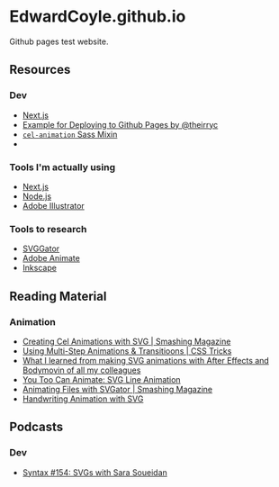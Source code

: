 # EdwardCoyle.github.io
Github pages test website.

## Resources

### Dev
- [Next.js](https://github.com/zeit/next.js)
- [Example for Deploying to Github Pages by @theirryc]()
- [`cel-animation` Sass Mixin](https://github.com/Heydon/cel-animation)
-  

### Tools I'm actually using
- [Next.js](https://github.com/zeit/next.js)
- [Node.js](https://github.com/nodejs/node)
- [Adobe Illustrator](https://www.adobe.com/products/illustrator.html)

### Tools to research
- [SVGGator](https://www.svgator.com/)
- [Adobe Animate](https://www.adobe.com/products/animate.html)
- [Inkscape](https://inkscape.org/)

## Reading Material

### Animation
- [Creating Cel Animations with SVG | Smashing Magazine](https://www.smashingmagazine.com/2015/09/creating-cel-animations-with-svg/)
- [Using Multi-Step Animations & Transitioons  | CSS Tricks](https://css-tricks.com/using-multi-step-animations-transitions/)
- [What I learned from making SVG animations with After Effects and Bodymovin of all my colleagues](https://codeburst.io/what-i-learned-from-making-svg-animations-with-after-effects-and-bodymovin-of-all-my-colleagues-f73ac2fbc9d0)
- [You Too Can Animate: SVG Line Animation](https://dev.to/oppnheimer/you-too-can-animate-svg-line-animation-jgm)
- [Animating Files with SVGator | Smashing Magazine](https://www.smashingmagazine.com/2018/07/animating-svg-files-svgator/)
- [Handwriting Animation with SVG](https://medium.com/@anatacreative/handwriting-animation-with-svg-638931410cfa)

## Podcasts

### Dev
- [Syntax #154: SVGs with Sara Soueidan](https://syntax.fm/show/154/svgs-with-sara-soueidan)
